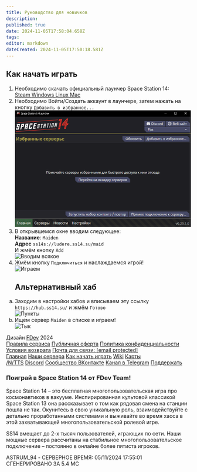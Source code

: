 ```yaml
---
title: Руководство для новичков
description: 
published: true
date: 2024-11-05T17:58:04.658Z
tags: 
editor: markdown
dateCreated: 2024-11-05T17:50:18.581Z
---
```



</div>
    <h2>Как начать играть</h2>
    <ol type="1">
        <li>
            Необходимо скачать официальный лаунчер Space Station 14:
        </li>
        <div id="top_content">
            <div class="download_launcher_card">
    <div class="launcher_links">
        <a class="launcher_steam" href="https://store.steampowered.com/app/1255460/Space_Station_14/" target="_blank" rel="nofollow">
            Steam
        </a>
        <a class="launcher_win" href="https://github.com/space-wizards/SS14.Launcher/releases/latest/download/SS14.Launcher_Windows.zip" target="_blank" rel="nofollow">
            Windows
        </a>
        <a class="launcher_linux" href="https://flathub.org/apps/com.spacestation14.Launcher" target="_blank" rel="nofollow">
            Linux
        </a>
        <a class="launcher_mac" href="https://github.com/space-wizards/SS14.Launcher/releases/latest/download/SS14.Launcher_macOS.zip" target="_blank" rel="nofollow">
            Mac
        </a>
    </div>
</div>
        </div>
        <li>
            Необходимо Войти/Создать аккаунт в лаунчере, затем нажать на кнопку <code>Добавить в избранное...</code>
        </li>
        <img src="11.png" alt="Жмём кнопку">
        <li>
            В открывшемся окне вводим следующее:<br>
            <b>Название</b>: <code id="copy_me">Maiden</code><br>
            <b>Адрес</b> <code id="copy_me">ss14s://ludere.ss14.su/maid</code><br>
            И жмём кнопку <code>Add</code>
        </li>
        <img src="22.png" alt="Вводим всякое">
        <li>
            Жмём кнопку <code>Подключиться</code> и наслаждаемся игрой!
        </li>
        <img src="33.png" alt="Играем">
    <h2>Альтернативный хаб</h2>
    </ol>
    <ol type="a">
        <li>
            Заходим в настройки хабов и вписываем эту ссылку <code id="copy_me">https://hub.ss14.su/</code> и жмём <code>Готово</code>
        </li>
        <img src="hubadd.png" alt="Пункты">
        <li>
            Ищем сервер <code>Maiden</code> в списке и играем!
        </li>
        <img src="44.png" alt="Тык">
    </ol>
</div>

</main>
<footer>
    <div class="footer_wrapper">
    <div class="content-corners">
    <span class="content-corner"></span>
    <span class="content-corner"></span>
    <span class="content-corner"></span>
    <span class="content-corner"></span>
</div>    <div class="funny-bg-wrapper">
        <div class="funny-bg">
            <div class="gradient"></div>
            <div class="letters"></div>
        </div>
    </div>
    <div class="footer_contact">
        <div class="footer_copy">Дизайн <a href="https://fdev.team/" target="_blank">FDev</a> 2024</div>
        <div class="footer_docs">
            <a href="https://ss14.su/tos" class="footer_link">Правила сервиса</a>
            <a href="https://ss14.su/offert" class="footer_link">Публичная оферта</a>
            <a href="https://ss14.su/privacy" class="footer_link">Политика конфиденциальности</a>
            <a href="https://ss14.su/refund" class="footer_link">Условия возврата</a>
            <a href="https://ss14.su/cdn-cgi/l/email-protection#553431383c3b15262664617b2620" target="_blank" class="footer_link">Почта для связи: <span class="__cf_email__" data-cfemail="c6a7a2abafa886b5b5f7f2e8b5b3">[email&nbsp;protected]</span></a>
        </div>
    </div>
    <div class="footer_menu">
        <div class="footer_links">
            <nav>
                <a href="https://ss14.su/" class="footer_link">Главная</a>
                <a href="https://ss14.su/servers" class="footer_link">Наши сервера</a>
                <a href="https://wiki.ss14.su/beginnersguide" target="_blank" class="footer_link">Как начать играть</a>
                <a href="https://wiki.ss14.su/" target="_blank" class="footer_link">Wiki</a>
                <a href="https://ss14.su/maps" class="footer_link">Карты</a>
            </nav>
        </div>
    </div>
    <div class="footer_menu">
        <div class="footer_links">
            <nav>
                <a href="https://ntts.fdev.team/" target="_blank" class="footer_link">/N/TTS</a>
                <a href="https://discord.ss14.su/" target="_blank" class="footer_link">Discord</a>
                <a href="https://vk.com/ss13ru" target="_blank" class="footer_link">Сообщество ВКонтакте</a>
                <a href="https://t.me/ss13ru" target="_blank" class="footer_link">Канал в Telegram</a>
                <a href="https://ss14.su/funding" target="_blank" class="footer_link">Поддержать</a>
            </nav>
        </div>
    </div>
    <div class="footer_info">
        <h3>Поиграй в Space Station 14 от FDev Team!</h3>
        <p>Space Station 14 – это бесплатная многопользовательская игра про космонавтиков в вакууме. Инспирированная
            культовой классикой Space Station 13 она рассказывает о том как рядовая смена на станции пошла не так.
            Окунитесь в свою уникальную роль, взаимодействуйте с детально проработанными системами и выживайте во
            время хаоса в этой захватывающей многопользовательской ролевой игре.</p>
        <p>SS14 вмещает до 2-х тысяч пользователей, играющих по сети. Наши мощные сервера рассчитаны на стабильное
            многопользовательское подключение – постоянно в онлайне более пятиста игроков.</p>
    </div>
</div>
</footer>
<div class="ps"><div class="ps_l">ASTRUM_94 - СЕРВЕРНОЕ ВРЕМЯ: 05/11/2024 17:55:01</div><div class="ps_r">СГЕНЕРИРОВАНО ЗА 5.4 МС</div></div>
<div class="clown"></div>
<!-- Yandex.Metrika counter -->

<noscript>
    <div><img src="urn:scrapbook:download:error:https://mc.yandex.ru/watch/91895438" style="position:absolute; left:-9999px;" alt=""></div>
</noscript> <!-- /Yandex.Metrika counter -->
<div id="full_screen"></div>

</body></html>